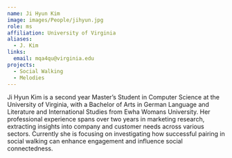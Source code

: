 ```yaml
---
name: Ji Hyun Kim
image: images/People/jihyun.jpg
role: ms
affiliation: University of Virginia
aliases:
  - J. Kim
links:
  email: mqa4qu@virginia.edu
projects:
  - Social Walking
  - Melodies
---
```


Ji Hyun Kim is a second year Master’s Student in Computer Science at the University of Virginia, with a Bachelor of Arts in German Language and Literature and International Studies from Ewha Womans University. Her professional experience spans over two years in marketing research, extracting insights into company and customer needs across various sectors. Currently she is focusing on investigating how successful pairing in social walking can enhance engagement and influence social connectedness.
